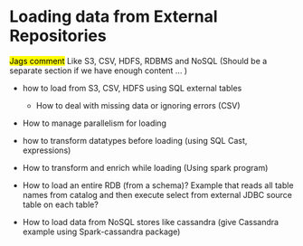 # Loading data from External Repositories

<mark>Jags comment</mark>
Like S3, CSV, HDFS, RDBMS and NoSQL
 (Should be a separate section if we have enough content ... )
- how to load from S3, CSV, HDFS using SQL external tables

	- How to deal with missing data or ignoring errors (CSV)

- How to manage parallelism for loading

- how to transform datatypes before loading (using SQL Cast, expressions)

- How to transform and enrich while loading (Using spark program)

- How to load an entire RDB (from a schema)? Example that reads all table names from catalog and then execute select from external JDBC source table on each table?

- How to load data from NoSQL stores like cassandra (give Cassandra example using Spark-cassandra package)